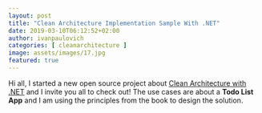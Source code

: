 ```yaml
---
layout: post
title: "Clean Architecture Implementation Sample With .NET"
date: 2019-03-10T06:12:52+02:00
author: ivanpaulovich
categories: [ cleanarchitecture ]
image: assets/images/17.jpg
featured: true
---
```

Hi all, I started a new open source project about [Clean Architecture with .NET](https://github.com/ivanpaulovich/dotnet-clean-architecture) and I invite you all to check out! 
The use cases are about a **Todo List App** and I am using the principles from the book to design the solution.